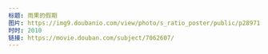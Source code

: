```yaml
---
标题: 雨果的假期
图片: https://img9.doubanio.com/view/photo/s_ratio_poster/public/p2897129516.jpg
时时: 2010
链接: https://movie.douban.com/subject/7062607/
---
```

